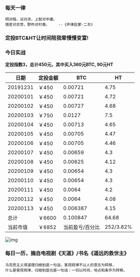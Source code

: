### 每天一律

```text
明对暗，淡对浓，上智对中庸。
镜奁对衣笥，野杵对村舂。    --《声律启蒙·二东》
```

### 定投BTC&HT让时间陪我辈慢慢变富!

### 今日实战

**定投指数3，总计450元，其中买入360元BTC, 90元HT**

| 日期     | 定投金额 | BTC             | HT        |
| -------- | -------- | --------------- | --------- |
| 20191231 | ￥450    | 0.00721         | 4.75      |
| 20200101 | ￥450    | 0.00721         | 4.72      |
| 20200102 | ￥450    | 0.00727         | 4.68      |
| 20200103 | ￥750    | 0.0127          | 7.5       |
| 20200104 | ￥450    | 0.00713         | 4.65      |
| 20200105 | ￥450    | 0.00705         | 4.47      |
| 20200106 | ￥450    | 0.00705         | 4.46      |
| 20200107 | ￥450    | 0.00659         | 4.3       |
| 20200108 | ￥450    | 0.00625         | 4.12      |
| 20200109 | ￥450    | 0.00654         | 4.3       |
| 20200110 | ￥450    | 0.00654         | 4.3       |
| 20200111 | ￥450    | 0.0064          | 4.2       |
| 20200112 | ￥450    | 0.0064          | 4.08      |
| 20200113 | ￥450    | 0.006387          | 4.15      |
| 总计     | ￥6600   | 0.100847        | 64.68  |
| 当前市值 | ￥6852   | 当前盈亏/百分比 | 252/3.82% |

![img](https://oss02.bihu.com/image/20200113/f7fff77ddb369b2b42e19ea98bf60b8d_GQYTOKRVGA3Q.png)

### 每日一历，摘自电视剧《天道》/书名《遥远的救世主》

```text
马克思主义得道理归根到底一句话，客观规律不以人的意志为转移，
什么是客观规律，归根到底也是一句话：一切以时间，地点和条件为转移。
```